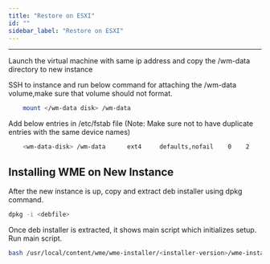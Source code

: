 ```yaml
---
title: "Restore on ESXI"
id: ""
sidebar_label: "Restore on ESXI"
---
```

---


Launch the virtual machine with same ip address and copy the /wm-data directory to new instance


SSH to instance and run below command for attaching the /wm-data volume,make sure that volume should not format.

```bash
    mount </wm-data disk> /wm-data
```

Add below entries in /etc/fstab file (Note: Make sure not to have duplicate entries with the same device names)

```bash
    <wm-data-disk> /wm-data      ext4     defaults,nofail    0    2
```

## Installing WME on New Instance

After the new instance is up, copy and extract deb installer using dpkg command.

```bash
dpkg -i <debfile>
```

Once deb installer is extracted, it shows main script which initializes setup. Run main script. 

```bash
bash /usr/local/content/wme/wme-installer/<installer-version>/wme-installer.sh```